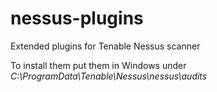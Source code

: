 # nessus-plugins
Extended plugins for Tenable Nessus scanner


To install them put them in Windows under *C:\\ProgramData\\Tenable\\Nessus\\nessus\\audits*


